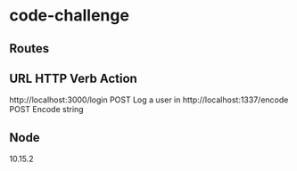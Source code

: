 # code-challenge

## Routes

## URL	HTTP  Verb	Action
http://localhost:3000/login POST Log a user in
http://localhost:1337/encode POST Encode string


## Node
10.15.2